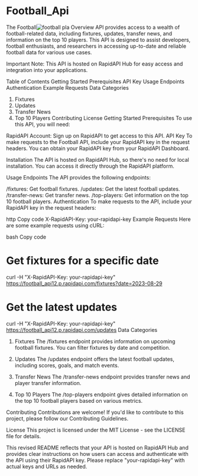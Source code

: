 # Football_Api

The Football![football pla](https://github.com/Aadarsh-Mane/Football_Api/assets/95363427/22a7b91d-7305-4d60-ac3d-2b8943e43356)
Overview
 API provides access to a wealth of football-related data, including fixtures, updates, transfer news, and information on the top 10 players. This API is designed to assist developers, football enthusiasts, and researchers in accessing up-to-date and reliable football data for various use cases.

Important Note: This API is hosted on RapidAPI Hub for easy access and integration into your applications.

Table of Contents
Getting Started
Prerequisites
API Key
Usage
Endpoints
Authentication
Example Requests
Data Categories
1. Fixtures
2. Updates
3. Transfer News
4. Top 10 Players
Contributing
License
Getting Started
Prerequisites
To use this API, you will need:

RapidAPI Account: Sign up on RapidAPI to get access to this API.
API Key
To make requests to the Football API, include your RapidAPI key in the request headers. You can obtain your RapidAPI key from your RapidAPI Dashboard.

Installation
The API is hosted on RapidAPI Hub, so there's no need for local installation. You can access it directly through the RapidAPI platform.

Usage
Endpoints
The API provides the following endpoints:

/fixtures: Get football fixtures.
/updates: Get the latest football updates.
/transfer-news: Get transfer news.
/top-players: Get information on the top 10 football players.
Authentication
To make requests to the API, include your RapidAPI key in the request headers:

http
Copy code
X-RapidAPI-Key: your-rapidapi-key
Example Requests
Here are some example requests using cURL:

bash
Copy code
# Get fixtures for a specific date
curl -H "X-RapidAPI-Key: your-rapidapi-key" https://football_api12.p.rapidapi.com/fixtures?date=2023-08-29

# Get the latest updates
curl -H "X-RapidAPI-Key: your-rapidapi-key" https://football_api12.p.rapidapi.com/updates
Data Categories
1. Fixtures
The /fixtures endpoint provides information on upcoming football fixtures. You can filter fixtures by date and competition.

2. Updates
The /updates endpoint offers the latest football updates, including scores, goals, and match events.

3. Transfer News
The /transfer-news endpoint provides transfer news and player transfer information.

4. Top 10 Players
The /top-players endpoint gives detailed information on the top 10 football players based on various metrics.

Contributing
Contributions are welcome! If you'd like to contribute to this project, please follow our Contributing Guidelines.

License
This project is licensed under the MIT License - see the LICENSE file for details.

This revised README reflects that your API is hosted on RapidAPI Hub and provides clear instructions on how users can access and authenticate with the API using their RapidAPI key. Please replace "your-rapidapi-key" with actual keys and URLs as needed.
